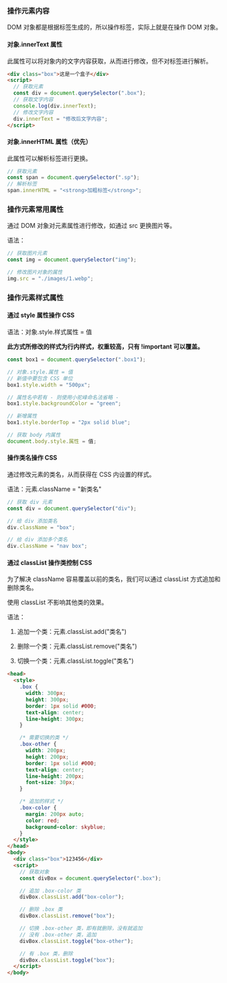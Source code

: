 ### 操作元素内容

DOM 对象都是根据标签生成的，所以操作标签，实际上就是在操作 DOM 对象。

#### 对象.innerText 属性

此属性可以将对象内的文字内容获取，从而进行修改，但不对标签进行解析。

```html
<div class="box">这是一个盒子</div>
<script>
  // 获取元素
  const div = document.querySelector(".box");
  // 获取文字内容
  console.log(div.innerText);
  // 修改文字内容
  div.innerText = "修改后文字内容";
</script>
```

#### 对象.innerHTML 属性（优先）

此属性可以解析标签进行更换。

```js
// 获取元素
const span = document.querySelector(".sp");
// 解析标签
span.innerHTML = "<strong>加粗标签</strong>";
```

### 操作元素常用属性

通过 DOM 对象对元素属性进行修改，如通过 src 更换图片等。

语法：

```js
// 获取图片元素
const img = document.querySelector("img");

// 修改图片对象的属性
img.src = "./images/1.webp";
```

### 操作元素样式属性

#### 通过 style 属性操作 CSS

语法：对象.style.样式属性 = 值

**此方式所修改的样式为行内样式，权重较高，只有 !important 可以覆盖。**

```js
const box1 = document.querySelector(".box1");

// 对象.style.属性 = 值
// 新值中要包含 CSS 单位
box1.style.width = "500px";

// 属性名中若有 - 则使用小驼峰命名法省略 -
box1.style.backgroundColor = "green";

// 新增属性
box1.style.borderTop = "2px solid blue";

// 获取 body 内属性
document.body.style.属性 = 值;
```

#### 操作类名操作 CSS

通过修改元素的类名，从而获得在 CSS 内设置的样式。

语法：元素.className = "新类名"

```js
// 获取 div 元素
const div = document.querySelector("div");

// 给 div 添加类名
div.className = "box";

// 给 div 添加多个类名
div.className = "nav box";
```

#### 通过 classList 操作类控制 CSS

为了解决 className 容易覆盖以前的类名，我们可以通过 classList 方式追加和删除类名。

使用 classList 不影响其他类的效果。

语法：

1. 追加一个类：元素.classList.add("类名")

2. 删除一个类：元素.classList.remove("类名")

3. 切换一个类：元素.classList.toggle("类名")

```html
<head>
  <style>
    .box {
      width: 300px;
      height: 300px;
      border: 1px solid #000;
      text-align: center;
      line-height: 300px;
    }

    /* 需要切换的类 */
    .box-other {
      width: 200px;
      height: 200px;
      border: 1px solid #000;
      text-align: center;
      line-height: 200px;
      font-size: 30px;
    }

    /* 追加的样式 */
    .box-color {
      margin: 200px auto;
      color: red;
      background-color: skyblue;
    }
  </style>
</head>
<body>
  <div class="box">123456</div>
  <script>
    // 获取对象
    const divBox = document.querySelector(".box");

    // 追加 .box-color 类
    divBox.classList.add("box-color");

    // 删除 .box 类
    divBox.classList.remove("box");

    // 切换 .box-other 类，即有就删除，没有就追加
    // 没有 .box-other 类，追加
    divBox.classList.toggle("box-other");

    // 有 .box 类，删除
    divBox.classList.toggle("box");
  </script>
</body>
```
